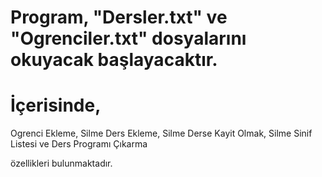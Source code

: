 # Program, "Dersler.txt" ve "Ogrenciler.txt" dosyalarını okuyacak başlayacaktır.
# İçerisinde,

Ogrenci Ekleme, Silme
Ders Ekleme, Silme
Derse Kayit Olmak, Silme
Sinif Listesi ve Ders Programı Çıkarma

özellikleri bulunmaktadır.
